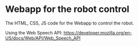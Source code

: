 # Webapp for the robot control

The HTML, CSS, JS code for the Webapp to control the robot.

Using the Web Speech API: <a href="https://developer.mozilla.org/en-US/docs/Web/API/Web_Speech_API">https://developer.mozilla.org/en-US/docs/Web/API/Web_Speech_API</a>
